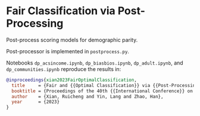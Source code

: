 # Fair Classification via Post-Processing

Post-process scoring models for demographic parity.

Post-processor is implemented in `postprocess.py`.

Notebooks `dp_acsincome.ipynb`, `dp_biasbios.ipynb`, `dp_adult.ipynb`, and `dp_communities.ipynb` reproduce the results in:

```bibtex
@inproceedings{xian2023FairOptimalClassification,
  title     = {Fair and {{Optimal Classification}} via {{Post-Processing}}},
  booktitle = {Proceedings of the 40th {{International Conference}} on {{Machine Learning}}},
  author    = {Xian, Ruicheng and Yin, Lang and Zhao, Han},
  year      = {2023}
}
```
